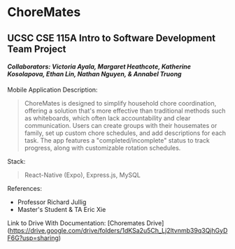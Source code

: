 # ChoreMates

## **UCSC CSE 115A Intro to Software Development Team Project**
#### *Collaborators: Victoria Ayala, Margaret Heathcote, Katherine Kosolapova, Ethan Lin, Nathan Nguyen, & Annabel Truong*

Mobile Application Description:
> ChoreMates is designed to simplify household chore coordination, offering a solution that's more effective than traditional methods such as whiteboards, which often lack accountability and clear communication. Users can create groups with their housemates or family, set up custom chore schedules, and add descriptions for each task. The app features a "completed/incomplete" status to track progress, along with customizable rotation schedules.

Stack:
> React-Native (Expo), Express.js, MySQL

References:
- Professor Richard Jullig
- Master's Student & TA Eric Xie

Link to Drive With Documentation:
[Choremates Drive] (https://drive.google.com/drive/folders/1dKSa2u5Ch_Lj2ltvnmb39q3QjhGyDF6G?usp=sharing)